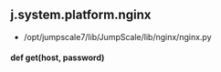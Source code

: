 ## j.system.platform.nginx

- /opt/jumpscale7/lib/JumpScale/lib/nginx/nginx.py

#### def get(host, password) 

    

